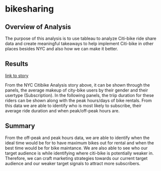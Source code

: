 # bikesharing
## Overview of Analysis

The purpose of this analysis is to use tableau to analyze Citi-bike ride share data and create meaningful takeaways to help implement Citi-bike in other places besides NYC and also how we can make it better.

## Results

[link to story](https://public.tableau.com/app/profile/bryan.jun.yang.koh/viz/BryanKoh_CitiBikeStory/NYCCitibikeAnalysis?publish=yes)

From the NYC Citibike Analysis story above, it can be shown through the panels, the average makeup of city-bike users by their gender and their usertype (Subscription). In the following panels, the triip duration for these riders can be shown along with the peak hours/days of bike rentals. From this data we are able to identify who is most likely to subscribe, their average ride duration and when peak/off-peak hours are.


## Summary

From the off-peak and peak hours data, we are able to identify when the ideal time would be for to have maximum bikes out for rental and when the best time would be for bike maintance. We are also able to see who our target audience is while identifying where citi-bike is potentially weaker in. Therefore, we can craft marketing strategies towards our current target audience and our weaker target signals to attract more subscribers.